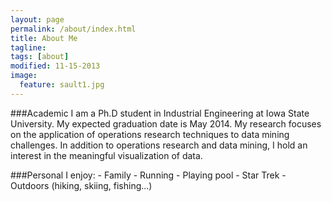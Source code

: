 ```yaml
---
layout: page
permalink: /about/index.html
title: About Me
tagline:
tags: [about]
modified: 11-15-2013
image:
  feature: sault1.jpg
---
```

###Academic
I am a Ph.D student in Industrial Engineering at Iowa State University.  My expected graduation date is May 2014.  My research focuses on the application of operations research techniques to data mining challenges.  In addition to operations research and data mining, I hold an interest in the meaningful visualization of data.

###Personal
I enjoy:
    - Family
    - Running
    - Playing pool
    - Star Trek
    - Outdoors (hiking, skiing, fishing...)

